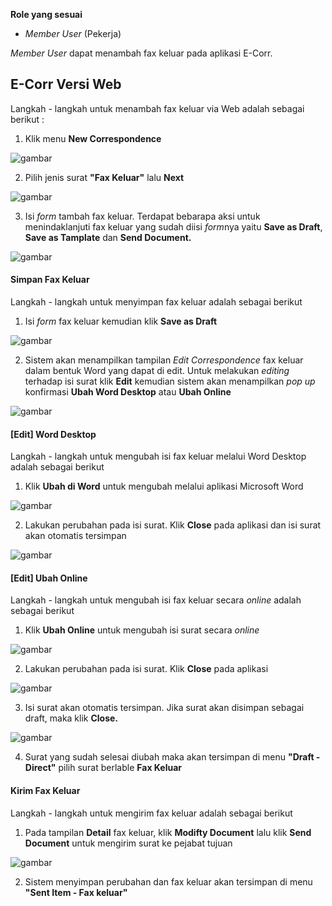 **Role yang sesuai**

- *Member User* (Pekerja)

*Member User* dapat menambah fax keluar pada aplikasi E-Corr.

## **E-Corr Versi Web**

Langkah - langkah untuk menambah fax keluar via Web adalah sebagai berikut :

1. Klik menu **New Correspondence**

![gambar](FaxKeluar/FK_Web/FK01.png)

2. Pilih jenis surat **"Fax Keluar"** lalu **Next**

![gambar](FaxKeluar/FK_Web/FK02.png)

3. Isi *form* tambah fax keluar. Terdapat bebarapa aksi untuk menindaklanjuti fax keluar yang sudah diisi *form*nya yaitu **Save as Draft**, **Save as Tamplate** dan **Send Document.**

![gambar](FaxKeluar/FK_Web/FK03.png)


#### **Simpan Fax Keluar**

Langkah - langkah untuk menyimpan fax keluar adalah sebagai berikut

1. Isi *form* fax keluar kemudian klik **Save as Draft**

![gambar](FaxKeluar/FK_Web/FK04.png)

2. Sistem akan menampilkan tampilan *Edit Correspondence* fax keluar dalam bentuk Word yang dapat di edit. Untuk melakukan *editing* terhadap isi surat klik **Edit** kemudian sistem akan menampilkan *pop up* konfirmasi **Ubah Word Desktop** atau **Ubah Online**

![gambar](FaxKeluar/FK_Web/FK06.png)

#### **[Edit] Word Desktop**

Langkah - langkah untuk mengubah isi fax keluar melalui Word Desktop adalah sebagai berikut

1. Klik **Ubah di Word** untuk mengubah melalui aplikasi Microsoft Word

![gambar](FaxKeluar/FK_Web/02FK7.png)

2. Lakukan perubahan pada isi surat. Klik **Close** pada aplikasi dan isi surat akan otomatis tersimpan

![gambar](FaxKeluar/FK_Web/02FK7F2.PNG)

#### **[Edit] Ubah Online**
  
Langkah - langkah untuk mengubah isi fax keluar secara *online* adalah sebagai berikut

1. Klik **Ubah Online** untuk mengubah isi surat secara *online*

![gambar](FaxKeluar/FK_Web/FK06.png)

2. Lakukan perubahan pada isi surat. Klik **Close** pada aplikasi

![gambar](FaxKeluar/FK_Web/FK07.png)

3. Isi surat akan otomatis tersimpan. Jika surat akan disimpan sebagai draft, maka klik **Close.** 

![gambar](FaxKeluar/FK_Web/FK10.png)

4. Surat yang sudah selesai diubah maka akan tersimpan di menu **"Draft - Direct"** pilih surat berlable **Fax Keluar**

#### **Kirim Fax Keluar**

Langkah - langkah untuk mengirim fax keluar adalah sebagai berikut

1. Pada tampilan **Detail** fax keluar, klik **Modifty Document** lalu klik **Send Document** untuk mengirim surat ke pejabat tujuan

![gambar](FaxKeluar/FK_Web/FK09.png)

2. Sistem menyimpan perubahan dan fax keluar akan tersimpan di menu **"Sent Item - Fax keluar"**

